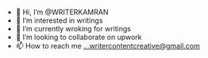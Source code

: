 - 👋 Hi, I’m @WRITERKAMRAN
- 👀 I’m interested in writings
- 🌱 I’m currently wroking for writings
- 💞️ I’m looking to collaborate on upwork
- 📫 How to reach me ...writercontentcreative@gmail.com

<!---
WRITERKAMRAN/WRITERKAMRAN is a ✨ special ✨ repository because its `README.md` (this file) appears on your GitHub profile.
You can click the Preview link to take a look at your changes.
--->
